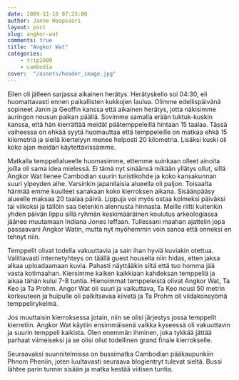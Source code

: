 ```yaml
---
date: 2009-11-16 07:25:00
author: Janne Haapsaari
layout: post
slug: angkor-wat
comments: true
title: "Angkor Wat"
categories:
    - trip2009
    - cambodia
cover:  "/assets/header_image.jpg"
---
```


Eilen oli jälleen sarjassa aikainen herätys. Herätyskello soi 04:30, eli
huomattavasti ennen paikallisten kukkojen laulua. Olimme edellispäivänä
sopineet Janin ja Geoffin kanssa että aikainen herätys, jotta näkisimme
auringon nousun paikan päällä. Sovimme samalla erään tuktuk-kuskin kanssa,
että hän kierrättää meidät päätemppeleillä hintaan 15 taalaa. Tässä vaiheessa
on ehkää syytä huomauttaa että temppeleille on matkaa ehkä 15 kilometriä ja
siellä kiertelyyn menee helposti 20 kilometria. Lisäksi kuski oli koko ajan
meidän käytettävissämme.

Matkalla temppelialueelle huomasimme, ettemme suinkaan olleet ainoita joilla
oli sama idea mielessä. Ei tämä nyt sinäänsä mikään yllätys ollut, sillä
Angkor Wat lienee Cambodian suurin turistikohde ja koko kansakunnan suuri
ylpeyden aihe. Varsinkin japanilaisia alueella oli paljon. Toisaalta härmää
emme kuulleet sanakaan koko kierroksen aikana. Sisäänpääsy alueelle maksaa 20
taalaa päivä. Lippuja voi myös ostaa kolmeksi päiväksi tai viikoksi ja tällöin
saa tietenkin alennusta hinnasta. Meille riitti kuitenkin yhden päivän lippu
sillä ryhmän keskimääräinen koulutus arkeologiassa jäänee muutamaan Indiana
Jones leffaan. Tullessani maahan ajattelin jopa passaavani Angkor Watin, mutta
nyt myöhemmin voin sanoa että onneksi en tehnyt niin.

Temppelit olivat todella vakuuttavia ja sain ihan hyviä kuviakin otettua.
Valittavasti internetyhteys on täällä guest housella niin hidas, etten jaksa
alkaa uploadaamaan kuvia. Pahasti näyttääkin siltä että tuo homma jää vasta
kotimaahan. Kiersimme kaiken kaikkiaan kahdeksan temppeliä ja aikaa tähän
kului 7-8 tuntia. Hienoimmat temppeleistä olivat Angkor Wat, Ta Keo ja Ta
Prohm. Angor Wat oli suuri ja vaikuttava, Ta Keo nousi 50 metrin korkeuteen ja
huipulle oli palkitsevaa kiivetä ja Ta Prohm oli viidakonsyömä
temppelirykelmä.

Jos muuttaisin kierroksessa jotain, niin se olisi järjestys jossa temppelit
kierretiin. Angkor Wat käytiin ensimmäisenä vaikka kyseessä oli vakuuttavin ja
suurin temppeli kaikista. Olen enemmän ihminen, joka tykkää jättää parhaat
viimeiseksi ja se olisi ollut todellinen grand finale kierrokselle.

Seuraavaksi suunnitelmissa on bussimatka Cambodian pääkaupunkiin Phnom
Pheniin, joten luultavasti seuraava blogientryt tulevat sieltä. Bussi lähtee
parin tunnin sisään ja matka kestää viitisen tuntia.
